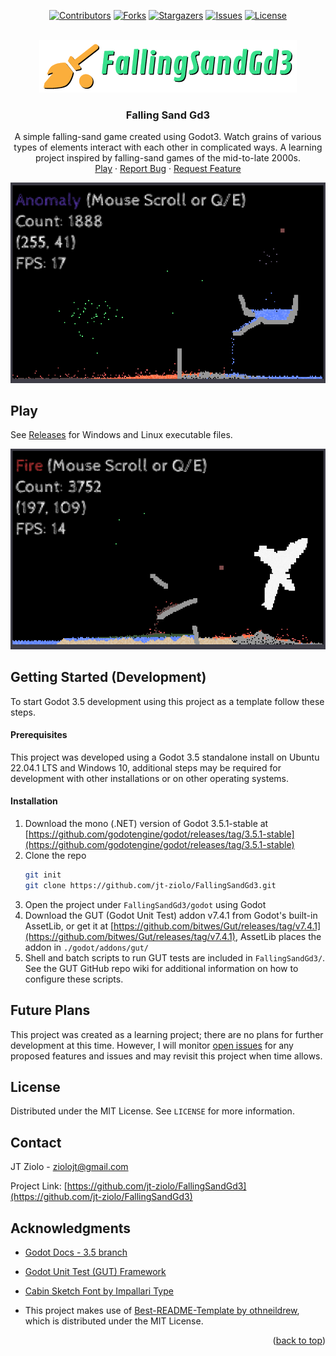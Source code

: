 <!-- Note: This README.md is based upon https://github.com/othneildrew/Best-README-Template. Therefore, comments seen in the source for this README may not be project-specific. -->
<!-- Improved compatibility of back to top link: See: https://github.com/othneildrew/Best-README-Template/pull/73 -->
<a name="readme-top"></a>
<!--
*** Thanks for checking out the Best-README-Template. If you have a suggestion
*** that would make this better, please fork the repo and create a pull request
*** or simply open an issue with the tag "enhancement".
*** Don't forget to give the project a star!
*** Thanks again! Now go create something AMAZING! :D
-->

<!--
Here's a blank template to get started: To avoid retyping too much info. Do a search and replace with your text editor for the following: `jt-ziolo`, `FallingSandGd3`, `twitter_handle`, `linkedin_username`, `email_client`, `email`, `Falling Sand Gd3`, `project_description`, `project_description_full`, `MIT`, `codacy_id`, `docs_name`, `jenkins_job_url`

Also find/replace on https://example.com
-->


<!-- PROJECT SHIELDS -->
<!--
*** I'm using markdown "reference style" links for readability.
*** Reference links are enclosed in brackets [ ] instead of parentheses ( ).
*** See the bottom of this document for the declaration of the reference variables
*** for contributors-url, forks-url, etc. This is an optional, concise syntax you may use.
*** https://www.markdownguide.org/basic-syntax/#reference-style-links
-->
<div align="center">

  [![Contributors][contributors-shield]][contributors-url]
  [![Forks][forks-shield]][forks-url]
  [![Stargazers][stars-shield]][stars-url]
  [![Issues][issues-shield]][issues-url]
  [![License][license-shield]][license-url]

<!-- Opting to comment out LinkedIn shield. Assuming that the project has multiple contributors it seems to me that keeping social media links such as LinkedIn on your profile page is a better approach.
[![LinkedIn][linkedin-shield]][linkedin-url]
-->


<!-- PROJECT LOGO -->
  <br />
  <a href="https://github.com/jt-ziolo/FallingSandGd3">
    <img src="images/logo.png" alt="Logo" width="412" height="84">
  </a>

  <h3 align="center">Falling Sand Gd3</h3>

  <p align="center">
    A simple falling-sand game created using Godot3. Watch grains of various types of elements interact with each other in complicated ways. A learning project inspired by falling-sand games of the mid-to-late 2000s.
    <br />
    <a href="https://github.com/jt-ziolo/FallingSandGd3">Play</a>
    · 
    <a href="https://github.com/jt-ziolo/FallingSandGd3/issues">Report Bug</a>
    ·
    <a href="https://github.com/jt-ziolo/FallingSandGd3/issues">Request Feature</a>
  </p>
</div>

![FallingSandGd3 Screen Shot][product-screenshot]



## Play

See [Releases](https://github.com/jt-ziolo/FallingSandGd3/releases/tag/v1.0.0) for Windows and Linux executable files.

![FallingSandGd3 Screen Shot][product-screenshot-2]




## Getting Started (Development)

To start Godot 3.5 development using this project as a template follow these steps.

#### Prerequisites

This project was developed using a Godot 3.5 standalone install on Ubuntu 22.04.1 LTS and Windows 10, additional steps may be required for development with other installations or on other operating systems.

#### Installation

1. Download the mono (.NET) version of Godot 3.5.1-stable at [https://github.com/godotengine/godot/releases/tag/3.5.1-stable](https://github.com/godotengine/godot/releases/tag/3.5.1-stable)
2. Clone the repo
   ```sh
   git init
   git clone https://github.com/jt-ziolo/FallingSandGd3.git
   ```
3. Open the project under `FallingSandGd3/godot` using Godot
4. Download the GUT (Godot Unit Test) addon v7.4.1 from Godot's built-in AssetLib, or get it at [https://github.com/bitwes/Gut/releases/tag/v7.4.1](https://github.com/bitwes/Gut/releases/tag/v7.4.1), AssetLib places the addon in `./godot/addons/gut/`
5. Shell and batch scripts to run GUT tests are included in `FallingSandGd3/`. See the GUT GitHub repo wiki for additional information on how to configure these scripts.



## Future Plans

This project was created as a learning project; there are no plans for further development at this time. However, I will monitor [open issues](https://github.com/jt-ziolo/FallingSandGd3/issues) for any proposed features and issues and may revisit this project when time allows.



## License

Distributed under the MIT License. See `LICENSE` for more information.



## Contact

JT Ziolo - ziolojt@gmail.com

Project Link: [https://github.com/jt-ziolo/FallingSandGd3](https://github.com/jt-ziolo/FallingSandGd3)


## Acknowledgments

* [Godot Docs - 3.5 branch](https://docs.godotengine.org/en/3.5/)
* [Godot Unit Test (GUT) Framework](https://github.com/bitwes/Gut/releases/tag/v7.4.1)
* [Cabin Sketch Font by Impallari Type](https://fonts.google.com/specimen/Cabin+Sketch/about)

* This project makes use of [Best-README-Template by othneildrew](https://github.com/othneildrew/Best-README-Template), which is distributed under the MIT License.

<p align="right">(<a href="#readme-top">back to top</a>)</p>



<!-- MARKDOWN LINKS & IMAGES -->
<!-- https://www.markdownguide.org/basic-syntax/#reference-style-links -->
[contributors-shield]: https://img.shields.io/github/contributors/jt-ziolo/FallingSandGd3.svg?style=for-the-badge
[contributors-url]: https://github.com/jt-ziolo/FallingSandGd3/graphs/contributors
[forks-shield]: https://img.shields.io/github/forks/jt-ziolo/FallingSandGd3.svg?style=for-the-badge
[forks-url]: https://github.com/jt-ziolo/FallingSandGd3/network/members
[stars-shield]: https://img.shields.io/github/stars/jt-ziolo/FallingSandGd3.svg?style=for-the-badge
[stars-url]: https://github.com/jt-ziolo/FallingSandGd3/stargazers
[issues-shield]: https://img.shields.io/github/issues/jt-ziolo/FallingSandGd3.svg?style=for-the-badge
[issues-url]: https://github.com/jt-ziolo/FallingSandGd3/issues
[license-shield]: https://img.shields.io/github/license/jt-ziolo/FallingSandGd3.svg?style=for-the-badge
[license-url]: https://github.com/jt-ziolo/FallingSandGd3/blob/master/LICENSE
<!--
[linkedin-shield]: https://img.shields.io/badge/-LinkedIn-black.svg?style=for-the-badge&logo=linkedin&colorB=555
[linkedin-url]: https://linkedin.com/in/linkedin_username
-->
<!-- TODO [play-url]: https://example.com -->
[product-screenshot]: images/screenshot.png
[product-screenshot-2]: images/screenshot-2.png
